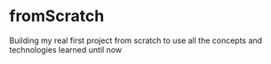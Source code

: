 # fromScratch
Building my real first project from scratch to use all the concepts and technologies learned until now
